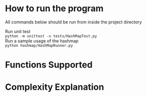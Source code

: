 # How to run the program

All commands below should be run from inside the project directory

Run unit test   
```python -m unittest -v tests/HashMapTest.py```   
Run a sample usage of the hashmap   
```python hashmap/HashMapRunner.py ```

# Functions Supported


# Complexity Explanation